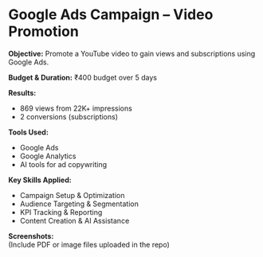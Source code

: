 # Google Ads Campaign – Video Promotion

**Objective:** Promote a YouTube video to gain views and subscriptions using Google Ads.

**Budget & Duration:** ₹400 budget over 5 days

**Results:**
- 869 views from 22K+ impressions
- 2 conversions (subscriptions)
  

**Tools Used:**
- Google Ads
- Google Analytics
- AI tools for ad copywriting

**Key Skills Applied:**
- Campaign Setup & Optimization
- Audience Targeting & Segmentation
- KPI Tracking & Reporting
- Content Creation & AI Assistance

**Screenshots:**  
(Include PDF or image files uploaded in the repo)
